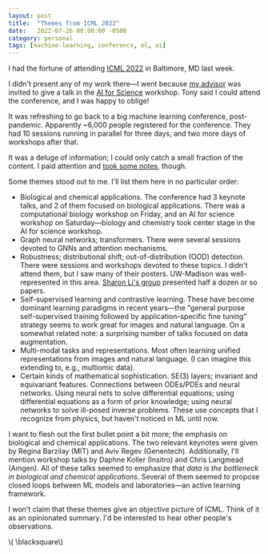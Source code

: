 ```yaml
---
layout: post
title:  "Themes from ICML 2022"
date:   2022-07-26 00:00:00 -0500
category: personal 
tags: [machine-learning, conference, ml, ai] 
---
```


I had the fortune of attending [ICML 2022](https://icml.cc/Conferences/2022) in Baltimore, MD last week.

I didn't present any of my work there&mdash;I went because [my advisor](https://www.biostat.wisc.edu/~gitter/) was invited to give a talk in the [AI for Science](http://www.ai4science.net/icml22/) workshop. 
Tony said I could attend the conference, and I was happy to oblige!

It was refreshing to go back to a big machine learning conference, post-pandemic.
Apparently ~6,000 people registered for the conference.
They had 10 sessions running in parallel for three days, and two more days of workshops after that.

It was a deluge of information; I could only catch a small fraction of the content.
I paid attention and [took some notes]({{site.url}}/notes/icml-notes.html), though.

Some themes stood out to me.
I'll list them here in no particular order:

* Biological and chemical applications. The conference had 3 keynote talks, and 2 of them focused on biological applications. There was a computational biology workshop on Friday, and an AI for science workshop on Saturday&mdash;biology and chemistry took center stage in the AI for science workshop.
* Graph neural networks; transformers.
  There were several sessions devoted to GNNs and attention mechanisms.
* Robustness; distributional shift; out-of-distribution (OOD) detection.
  There were sessions and workshops devoted to these topics.
  I didn't attend them, but I saw many of their posters.
  UW-Madison was well-represented in this area.
  [Sharon Li's group](https://pages.cs.wisc.edu/~sharonli/) presented half a dozen or so papers.
* Self-supervised learning and contrastive learning.
  These have become dominant learning paradigms in recent years&mdash;the "general purpose self-supervised training followed by application-specific fine tuning" strategy seems to work great for images and natural language.
  On a somewhat related note: a surprising number of talks focused on data augmentation.
* Multi-modal tasks and representations.
  Most often learning unified representations from images and natural language.
  (I can imagine this extending to, e.g., multiomic data).
* Certain kinds of mathematical sophistication.
  SE(3) layers; invariant and equivariant features.
  Connections between ODEs/PDEs and neural networks.
  Using neural nets to solve differential equations; using differential equations as a form of prior knowledge; using neural networks to solve ill-posed inverse problems.
  These use concepts that I recognize from physics, but haven't noticed in ML until now.

I want to flesh out the first bullet point a bit more; the emphasis on biological and chemical applications.
The two relevant keynotes were given by Regina Barzilay (MIT) and Aviv Regev (Genentech).
Additionally, I'll mention workshop talks by Daphne Koller (Insitro) and Chris Langmead (Amgen).
All of these talks seemed to emphasize that _data is the bottleneck in biological and chemical applications_. 
Several of them seemed to propose closed loops between ML models and laboratories&mdash;an active learning framework. 

I won't claim that these themes give an objective picture of ICML.
Think of it as an opinionated summary.
I'd be interested to hear other people's observations.


<!-- Internal link
[Link to asset]({{site.url}}/assets/myfile.pdf)
-->

<!-- Include an image
![title text]({{ site.baseurl }}/assets/images/your-image.jpg){:height="200px" :width="300px"} 
-->

\\( \blacksquare\\)  


